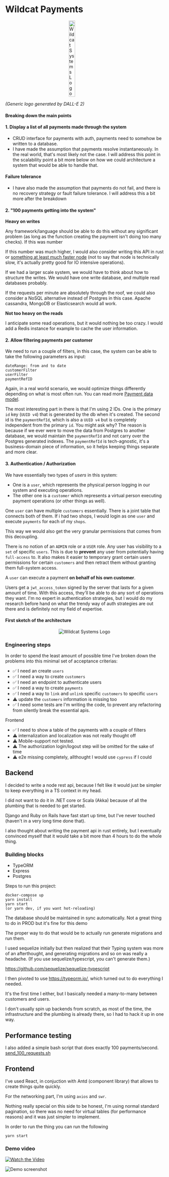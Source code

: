 # Wildcat Payments

<div style="display: flex; justify-content: center;">
	<img src="./wild-cat.png" alt="Wildcat Systems Logo" style="width: 20%; height: auto;">
</div>

_(Generic logo generated by DALL-E 2)_

#### Breaking down the main points

#### 1. Display a list of all payments made through the system

- CRUD interface for payments with auth, payments need to somehow be written to a database.
- I have made the assumption that payments resolve instantaneously. In the real world, that's most likely not the case. I will address this point in the scalability point a bit more below on how we could architecture a system that would be able to handle that.

#### Failure tolerance

- I have also made the assumption that payments do not fail, and there is no recovery strategy or fault failure tolerance. I will address this a bit more after the breakdown

#### 2. "100 payments getting into the system"

**Heavy on writes**

Any framework/language should be able to do this without any significant problem (as long as the function creating the payment isn't doing too many checks). If this was number

If this number was much higher, I would also consider writing this API in rust or [something at least much faster node](https://tokio.rs/) (not to say that node is technically slow, it's actually pretty good for IO intensive operations).

If we had a larger scale system, we would have to think about how to structure the writes. We would have one write database, and multiple read databases probably.

If the requests per minute are absolutely through the roof, we could also consider a NoSQL alternative instead of Postgres in this case. Apache cassandra, MongoDB or Elasticsearch would all work.

**Not too heavy on the reads**

I anticipate some read operations, but it would nothing be too crazy. I would add a Redis instance for example to cache the user information.

#### 2. Allow filtering payments per customer

We need to run a couple of filters, in this case, the system can be able to take the following parameters as input:

```
dateRange: from and to date
customerFilter
userFilter
paymentRefID
```

Again, in a real world scenario, we would optimize things differently depending on what is most often run. You can read more [Payment data model](./backend/src/entity/Payment.ts).

The most interesting part in there is that I'm using 2 IDs. One is the primary `id` key (`UUID v4`) that is generated by the db when it's created.
The second id is the `paymentRefId`, which is also a `UUID v4` but is completely independent from the primary `id`. You might ask why? The reason is because if we ever were to move the data from Postgres to another database, we would maintain the `paymentRefId` and not carry over the Postgres generated indexes. The `paymentRefId` is tech-agnostic, it's a business-domain piece of information, so it helps keeping things separate and more clear.

#### 3. Authentication / Authorization

We have essentially two types of _users_ in this system:

- One is a `user`, which represents the physical person logging in our system and executing operations.
- The other one is a `customer` which represents a virtual person executing payment operations (or other things as well).

One `user` can have multiple `customers` essentially.
There is a joint table that connects both of them. If i had two shops, I would login as one `user` and execute `payments` for each of my `shops`.

This way we would also get the very granular permissions that comes from this decoupling.

There is no notion of an `ADMIN` role or a `USER` role. Any user has visibility to a `set` of specific `users`. This is due to **prevent** any user from potentially having `full-access` to. It also makes it easier to temporary grant certain users permissions for certain `customers` and then retract them without granting them full-system access.

A `user` can execute a payment **on behalf of his own customer**.

Users get a `jwt_access_token` signed by the server that lasts for a given amount of time. With this access, they'll be able to do any sort of operations they want.
I'm no expert in authentication strategies, but I would do my research before hand on what the trendy way of auth strategies are out there and is definitely not my field of expertise.

#### First sketch of the architecture

<div style="display: flex; justify-content: center;">
	<img src="./Wild payments.drawio.png" alt="Wildcat Systems Logo" >
</div>

### Engineering steps

In order to spend the least amount of possible time I've broken down the problems into this minimal set of acceptance criterias:

- ✅ I need an create `users`
- ✅ I need a way to create `customers`
- ✅ I need an endpoint to authenticate users
- ✅ I need a way to create `payments`
- ✅ I need a way to `link` and `unlink` specific `customers` to specific `users`
- ⚠️ update the `customers` information is missing too
- ✅ I need some tests are I'm writing the code, to prevent any refactoring from silently break the essential apis.

Frontend

- ✅ I need to show a table of the payments with a couple of filters
- ⚠️ internalization and localization was not really thought off
- ⚠️ Mobile-support not tested.
- ⚠️ The authorization login/logout step will be omitted for the sake of time
- ⚠️ e2e missing completely, allthought I would use `cypress` if I could

## Backend

I decided to write a node rest api, because I felt like it would just be simpler to keep everything in a TS context in my head.

I did not want to do it in .NET core or Scala (Akka) because of all the plumbing that is needed to get started.

Django and Ruby on Rails have fast start up time, but I've never touched (haven't in a very long time done that).

I also thought about writing the payment api in rust entirely, but I eventually convinced myself that it would take a bit more than 4 hours to do the whole thing.

### Building blocks

- TypeORM
- Express
- Postgres

Steps to run this project:

```
docker-compose up
yarn install
yarn start
(or yarn dev, if you want hot-reloading)
```

The database should be maintained in sync automatically. Not a great thing to do in PROD but it's fine for this demo

The proper way to do that would be to actually run generate migrations and run them.

I used sequelize initially but then realized that their Typing system was more of an afterthought, and generating migrations and so on was really a headache. (If you use sequelize/typescript, you can't generate them.)

https://github.com/sequelize/sequelize-typescript

I then pivoted to use https://typeorm.io/, which turned out to do everything I needed.

It's the first time I either, but I basically needed a many-to-many between customers and users.

I don't usually spin up backends from scratch, as most of the time, the infrastructure and the plumbing is already there, so I had to hack it up in one way.

## Performance testing

I also added a simple bash script that does exactly 100 payments/second.
[send_100_requests.sh](./send_100_requests.sh)

## Frontend

I've used React, in conjuction with Antd (component library) that allows to create things quite quickly.

For the networking part, I'm using `axios` and `swr`.

Nothing really special on this side to be honest, I'm using normal standard pagination, so there was no need for virtual tables (for performance reasons) and it was just simpler to implement.

In order to run the thing you can run the following

```
yarn start
```

### Demo video

[![Watch the Video](https://streamable.com/e/b4o09l)](https://streamable.com/e/b4o09l)

![Demo screenshot](screen.png)
